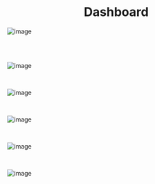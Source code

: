 <h1 align="center"> Dashboard </h1>

![image](https://github.com/user-attachments/assets/d1d6d2a2-9ad6-47f4-b3a8-e8d1c6a689a6)

<br>
<br>

![image](https://github.com/user-attachments/assets/88e5233b-605a-4259-8de8-40fd4074cf28)

<br>

![image](https://github.com/user-attachments/assets/48ea6eb8-dc85-453e-b128-df21ba7c36e5)

<br>

![image](https://github.com/user-attachments/assets/f39e1998-8dbb-43d8-9307-04f22a6b245c)

<br>

![image](https://github.com/user-attachments/assets/6ac12fb3-b92f-413b-8bfc-53d10fd74190)

<br>

![image](https://github.com/user-attachments/assets/3575e24d-646d-4fde-b1b6-26b02b8057fe)
